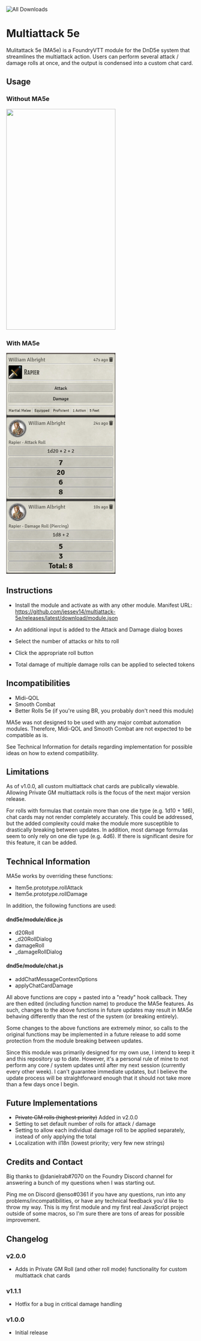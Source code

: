 ![All Downloads](https://img.shields.io/github/downloads/jessev14/Multiattack-5e/total?style=for-the-badge)

# Multiattack 5e

Mulitattack 5e (MA5e) is a FoundryVTT module for the DnD5e system that streamlines the multiattack action.
Users can perform several attack / damage rolls at once, and the output is condensed into a custom chat card.

## Usage

### Without MA5e 

<img src="/img/default.gif" width="291" height="588"/>

### With MA5e
<img src="/img/package-preview.png" width="291" height="588"/>

## Instructions

* Install the module and activate as with any other module. Manifest URL: https://github.com/jessev14/multiattack-5e/releases/latest/download/module.json

* An additional input is added to the Attack and Damage dialog boxes
* Select the number of attacks or hits to roll
* Click the appropriate roll button
* Total damage of multiple damage rolls can be applied to selected tokens

## Incompatibilities

* Midi-QOL
* Smooth Combat
* Better Rolls 5e (if you're using BR, you probably don't need this module)

MA5e was not designed to be used with any major combat automation modules. Therefore, Midi-QOL and Smooth Combat are not expected to be compatible as is.

See Technical Information for details regarding implementation for possible ideas on how to extend compatibility.

## Limitations

As of v1.0.0, all custom multiattack chat cards are publically viewable.
Allowing Private GM multiattack rolls is the focus of the next major version release.

For rolls with formulas that contain more than one die type (e.g. 1d10 + 1d6), chat cards may not render completely accurately.
This could be addressed, but the added complexity could make the module more susceptible to drastically breaking between updates. In addition, most damage formulas seem to only rely on one die type (e.g. 4d6).
If there is significant desire for this feature, it can be added.

## Technical Information

MA5e works by overriding these functions:
* Item5e.prototype.rollAttack
* Item5e.prototype.rollDamage

In addition, the following functions are used:
#### dnd5e/module/dice.js
* d20Roll
* _d20RollDialog
* damageRoll
* _damageRollDialog
#### dnd5e/module/chat.js
* addChatMessageContextOptions
* applyChatCardDamage

All above functions are copy + pasted into a "ready" hook callback.
They are then edited (including function name) to produce the MA5e features. As such, changes to the above functions in future updates may result in MA5e behaving differently than the rest of the system (or breaking entirely).

Some changes to the above functions are extremely minor, so calls to the original functions may be implemented in a future release to add some protection from the module breaking between updates.

Since this module was primarily designed for my own use, I intend to keep it and this repository up to date. However, it's a personal rule of mine to not perform any core / system updates until after my next session (currently every other week). I can't guarantee immediate updates, but I believe the update process will be straightforward enough that it should not take more than a few days once I begin.

## Future Implementations 

* ~~Private GM rolls (highest priority)~~ Added in v2.0.0
* Setting to set default number of rolls for attack / damage
* Setting to allow each individual damage roll to be applied separately, instead of only applying the total
* Localization with il18n (lowest priority; very few new strings)

## Credits and Contact

Big thanks to @danielrab#7070 on the Foundry Discord channel for answering a bunch of my questions when I was starting out.

Ping me on Discord @enso#0361 if you have any questions, run into any problems/incompatibilities, or have any technical feedback you'd like to throw my way. This is my first module and my first real JavaScript project outside of some macros, so I'm sure there are tons of areas for possible improvement.

## Changelog
### v2.0.0
* Adds in Private GM Roll (and other roll mode) functionality for custom multiattack chat cards
### v1.1.1
* Hotfix for a bug in critical damage handling
### v1.0.0
* Initial release
